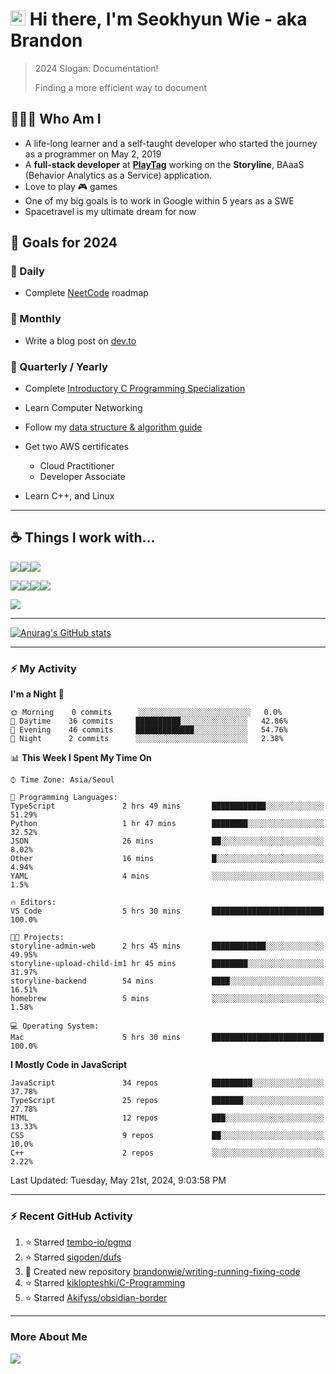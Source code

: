 # <img src='https://qpluspicture.oss-cn-beijing.aliyuncs.com/6LjjQA/Hi.gif' alt='Hi' width="24"/> Hi there, I'm Seokhyun Wie - aka Brandon

> 2024 Slogan: Documentation!
>
> Finding a more efficient way to document

## 🧑🏻‍💻 Who Am I

- A life-long learner and a self-taught developer who started the journey as a programmer on May 2, 2019
- A **full-stack developer** at [**PlayTag**](https://playtag.ai/) working on the **Storyline**, BAaaS (Behavior Analytics as a Service) application.
- Love to play 🎮 games
- One of my big goals is to work in Google within 5 years as a SWE
- Spacetravel is my ultimate dream for now

## 🥅 Goals for 2024

### 📅 Daily

- Complete [NeetCode](https://neetcode.io/) roadmap

### 📅 Monthly

- Write a blog post on [dev.to](https://dev.to/brandonwie)

### 📅 Quarterly / Yearly

- Complete [Introductory C Programming Specialization
  ](https://www.coursera.org/specializations/c-programming)
- Learn Computer Networking
- Follow my [data structure & algorithm guide](https://www.notion.so/brandonwie/How-to-Get-a-Software-Engineer-Job-at-Google-and-Other-Top-Tech-Companies-fc46fa68254449c49472c84584905409)

- Get two AWS certificates

  - Cloud Practitioner
  - Developer Associate

- Learn C++, and Linux

---

## ☕️ Things I work with...

<img src="https://ziadoua.github.io/m3-Markdown-Badges/badges/TypeScript/typescript1.svg" /><img src="https://ziadoua.github.io/m3-Markdown-Badges/badges/React/react1.svg" /><img src="https://ziadoua.github.io/m3-Markdown-Badges/badges/NextJS/nextjs1.svg" />

<img src="https://ziadoua.github.io/m3-Markdown-Badges/badges/NodeJS/nodejs1.svg" /><img src="https://ziadoua.github.io/m3-Markdown-Badges/badges/NestJS/nestjs1.svg" /><img src="  https://ziadoua.github.io/m3-Markdown-Badges/badges/PostgreSQL/postgresql1.svg" /><img src="https://ziadoua.github.io/m3-Markdown-Badges/badges/Docker/docker1.svg" />

<img src="https://ziadoua.github.io/m3-Markdown-Badges/badges/Python/python1.svg" />

---

<!-- GitHub Stats -->

[![Anurag's GitHub stats](https://github-readme-stats.vercel.app/api?username=brandonwie&show_icons=true&title_color=ffc857&icon_color=8ac926&text_color=daf7dc&bg_color=151515&hide=stars&custom_title=Brandon's GitHub Stats)](https://github.com/anuraghazra/github-readme-stats)

---

### ⚡ My Activity

<!--START_SECTION:waka-->
**I'm a Night 🦉** 

```text
🌞 Morning    0 commits      ░░░░░░░░░░░░░░░░░░░░░░░░░   0.0% 
🌆 Daytime    36 commits     ██████████░░░░░░░░░░░░░░░   42.86% 
🌃 Evening    46 commits     █████████████░░░░░░░░░░░░   54.76% 
🌙 Night      2 commits      ░░░░░░░░░░░░░░░░░░░░░░░░░   2.38%

```


📊 **This Week I Spent My Time On** 

```text
⌚︎ Time Zone: Asia/Seoul

💬 Programming Languages: 
TypeScript               2 hrs 49 mins       ████████████░░░░░░░░░░░░░   51.29% 
Python                   1 hr 47 mins        ████████░░░░░░░░░░░░░░░░░   32.52% 
JSON                     26 mins             ██░░░░░░░░░░░░░░░░░░░░░░░   8.02% 
Other                    16 mins             █░░░░░░░░░░░░░░░░░░░░░░░░   4.94% 
YAML                     4 mins              ░░░░░░░░░░░░░░░░░░░░░░░░░   1.5%

🔥 Editors: 
VS Code                  5 hrs 30 mins       █████████████████████████   100.0%

🐱‍💻 Projects: 
storyline-admin-web      2 hrs 45 mins       ████████████░░░░░░░░░░░░░   49.95% 
storyline-upload-child-im1 hr 45 mins        ████████░░░░░░░░░░░░░░░░░   31.97% 
storyline-backend        54 mins             ████░░░░░░░░░░░░░░░░░░░░░   16.51% 
homebrew                 5 mins              ░░░░░░░░░░░░░░░░░░░░░░░░░   1.58%

💻 Operating System: 
Mac                      5 hrs 30 mins       █████████████████████████   100.0%

```

**I Mostly Code in JavaScript** 

```text
JavaScript               34 repos            █████████░░░░░░░░░░░░░░░░   37.78% 
TypeScript               25 repos            ███████░░░░░░░░░░░░░░░░░░   27.78% 
HTML                     12 repos            ███░░░░░░░░░░░░░░░░░░░░░░   13.33% 
CSS                      9 repos             ██░░░░░░░░░░░░░░░░░░░░░░░   10.0% 
C++                      2 repos             ░░░░░░░░░░░░░░░░░░░░░░░░░   2.22%

```



<!--END_SECTION:waka-->

<!--RECENT_ACTIVITY:last_update-->
Last Updated: Tuesday, May 21st, 2024, 9:03:58 PM
<!--RECENT_ACTIVITY:last_update_end-->

---

### ⚡ Recent GitHub Activity

<!--RECENT_ACTIVITY:start-->

1. ⭐ Starred [tembo-io/pgmq](https://github.com/tembo-io/pgmq)
2. ⭐ Starred [sigoden/dufs](https://github.com/sigoden/dufs)
3. 📔 Created new repository [brandonwie/writing-running-fixing-code](https://github.com/brandonwie/writing-running-fixing-code)
4. ⭐ Starred [kiklopteshki/C-Programming](https://github.com/kiklopteshki/C-Programming)
5. ⭐ Starred [Akifyss/obsidian-border](https://github.com/Akifyss/obsidian-border)
<!--RECENT_ACTIVITY:end-->

[youtube]: https://www.youtube.com/channel/UC7tk3UT7nn3cZNC2KBdb-4Q
[linkedin]: https://linkedin.com/in/brandonwie
[twitter]: https://twitter.com/brandonwie

---

### More About Me

[<img src="https://ziadoua.github.io/m3-Markdown-Badges/badges/LinkedIn/linkedin1.svg" />][linkedin]
